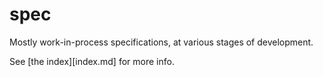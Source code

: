 spec
======

Mostly work-in-process specifications, at various stages of development.

See [the index][index.md] for more info.
